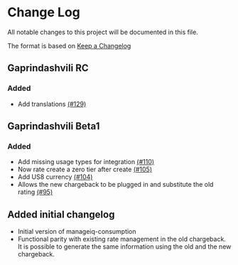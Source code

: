 # Change Log

All notable changes to this project will be documented in this file.

The format is based on [Keep a Changelog](http://keepachangelog.com/en/1.0.0/)


## Gaprindashvili RC

### Added
- Add translations [(#129)](https://github.com/ManageIQ/manageiq-consumption/pull/129)

## Gaprindashvili Beta1

### Added
- Add missing usage types for integration [(#110)](https://github.com/ManageIQ/manageiq-consumption/pull/110)
- Now rate create a zero tier after create [(#105)](https://github.com/ManageIQ/manageiq-consumption/pull/105)
- Add US8 currency [(#104)](https://github.com/ManageIQ/manageiq-consumption/pull/104)
- Allows the new chargeback to be plugged in and substitute the old rating [(#95)](https://github.com/ManageIQ/manageiq-consumption/pull/95)

## Added initial changelog

- Initial version of manageiq-consumption
- Functional parity with existing rate management in the old chargeback. It is possible to generate the same information using the old and the new chargeback.
